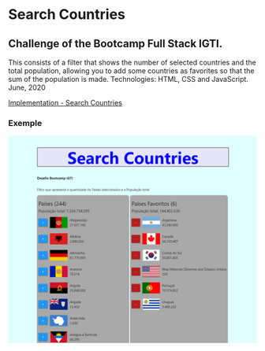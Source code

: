 # Search Countries 
## Challenge of the Bootcamp Full Stack IGTI.

This consists of a filter that shows the number of selected countries and the total population, allowing you to add some countries as favorites so that the sum of the population is made.
Technologies: HTML, CSS and JavaScript.
June, 2020

[Implementation - Search Countries](https://daniel-anjos.github.io/searchCountries/index.html)

### Exemple
![Search Coutries](https://github.com/Daniel-Anjos/searchCountries/blob/master/img/serchCountries.png)



